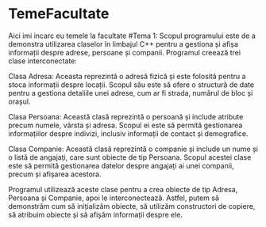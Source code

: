 # TemeFacultate
Aici imi incarc eu temele la facultate
#Tema 1:
Scopul programului este de a demonstra utilizarea claselor în limbajul C++ pentru a gestiona și afișa informații despre adrese, persoane și companii. Programul creează trei clase interconectate:

Clasa Adresa: Aceasta reprezintă o adresă fizică și este folosită pentru a stoca informații despre locații. Scopul său este să ofere o structură de date pentru a gestiona detaliile unei adrese, cum ar fi strada, numărul de bloc și orașul.

Clasa Persoana: Această clasă reprezintă o persoană și include atribute precum numele, vârsta și adresa. Scopul ei este să permită gestionarea informațiilor despre indivizi, inclusiv informații de contact și demografice.

Clasa Companie: Această clasă reprezintă o companie și include un nume și o listă de angajați, care sunt obiecte de tip Persoana. Scopul acestei clase este să permită gestionarea datelor despre angajați ai unei companii, precum și afișarea acestora.

Programul utilizează aceste clase pentru a crea obiecte de tip Adresa, Persoana și Companie, apoi le interconectează. Astfel, putem să demonstrăm cum să inițializăm obiecte, să utilizăm constructori de copiere, să atribuim obiecte și să afișăm informații despre ele.
